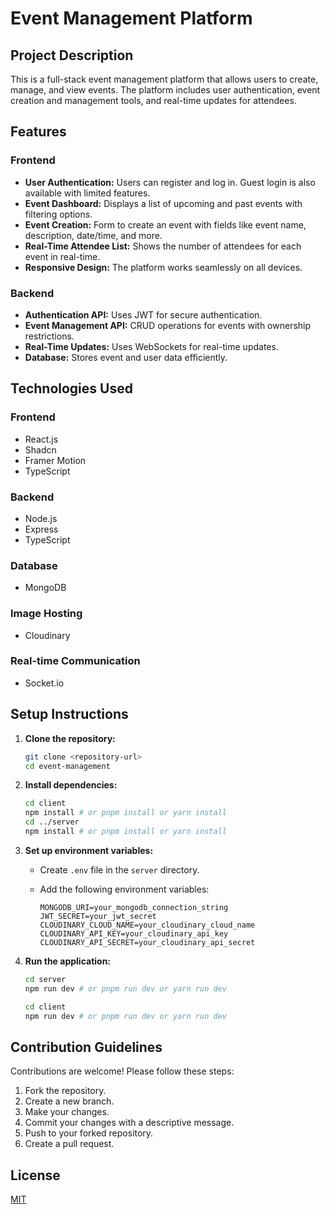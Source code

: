 # Event Management Platform

## Project Description

This is a full-stack event management platform that allows users to create, manage, and view events. The platform includes user authentication, event creation and management tools, and real-time updates for attendees.

## Features

### Frontend

-   **User Authentication:** Users can register and log in. Guest login is also available with limited features.
-   **Event Dashboard:** Displays a list of upcoming and past events with filtering options.
-   **Event Creation:** Form to create an event with fields like event name, description, date/time, and more.
-   **Real-Time Attendee List:** Shows the number of attendees for each event in real-time.
-   **Responsive Design:** The platform works seamlessly on all devices.

### Backend

-   **Authentication API:** Uses JWT for secure authentication.
-   **Event Management API:** CRUD operations for events with ownership restrictions.
-   **Real-Time Updates:** Uses WebSockets for real-time updates.
-   **Database:** Stores event and user data efficiently.

## Technologies Used

### Frontend

-   React.js
-   Shadcn
-   Framer Motion
-   TypeScript

### Backend

-   Node.js
-   Express
-   TypeScript

### Database

-   MongoDB

### Image Hosting

-   Cloudinary

### Real-time Communication

-   Socket.io

## Setup Instructions

1.  **Clone the repository:**

    ```bash
    git clone <repository-url>
    cd event-management
    ```

2.  **Install dependencies:**

    ```bash
    cd client
    npm install # or pnpm install or yarn install
    cd ../server
    npm install # or pnpm install or yarn install
    ```

3.  **Set up environment variables:**

    -   Create `.env` file in the `server` directory.
    -   Add the following environment variables:

        ```
        MONGODB_URI=your_mongodb_connection_string
        JWT_SECRET=your_jwt_secret
        CLOUDINARY_CLOUD_NAME=your_cloudinary_cloud_name
        CLOUDINARY_API_KEY=your_cloudinary_api_key
        CLOUDINARY_API_SECRET=your_cloudinary_api_secret
        ```

4.  **Run the application:**

    ```bash
    cd server
    npm run dev # or pnpm run dev or yarn run dev
    ```

    ```bash
    cd client
    npm run dev # or pnpm run dev or yarn run dev
    ```

## Contribution Guidelines

Contributions are welcome! Please follow these steps:

1.  Fork the repository.
2.  Create a new branch.
3.  Make your changes.
4.  Commit your changes with a descriptive message.
5.  Push to your forked repository.
6.  Create a pull request.

## License

[MIT](LICENSE)
